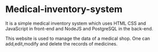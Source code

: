# Medical-inventory-system
It is a simple medical inventory system which uses HTML CSS and JavaScript in front-end and NodeJS and PostgreSQL in the back-end.

This website is used to manage the data of a medical shop. One can add,edit,modify and delete the records of medicines.
